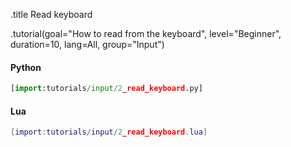 .title Read keyboard

.tutorial(goal="How to read from the keyboard", level="Beginner", duration=10, lang=All, group="Input")

#### Python

```python
[import:tutorials/input/2_read_keyboard.py]
```

#### Lua

```lua
[import:tutorials/input/2_read_keyboard.lua]
```
